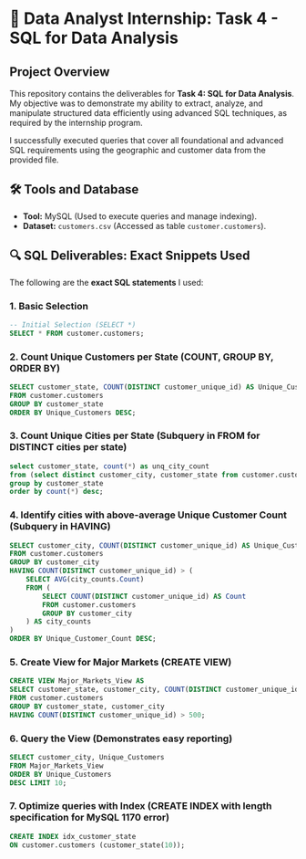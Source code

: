 # 💾 Data Analyst Internship: Task 4 - SQL for Data Analysis

## Project Overview

This repository contains the deliverables for **Task 4: SQL for Data Analysis**. My objective was to demonstrate my ability to extract, analyze, and manipulate structured data efficiently using advanced SQL techniques, as required by the internship program.

I successfully executed queries that cover all foundational and advanced SQL requirements using the geographic and customer data from the provided file.

## 🛠️ Tools and Database

* **Tool:** MySQL (Used to execute queries and manage indexing).
* **Dataset:** `customers.csv` (Accessed as table `customer.customers`).

## 🔍 SQL Deliverables: Exact Snippets Used

The following are the **exact SQL statements** I used:

### 1. Basic Selection

```sql
-- Initial Selection (SELECT *)
SELECT * FROM customer.customers;
```
### 2. Count Unique Customers per State (COUNT, GROUP BY, ORDER BY)
```sql
SELECT customer_state, COUNT(DISTINCT customer_unique_id) AS Unique_Customers
FROM customer.customers 
GROUP BY customer_state
ORDER BY Unique_Customers DESC;
```
### 3. Count Unique Cities per State (Subquery in FROM for DISTINCT cities per state)
```sql
select customer_state, count(*) as unq_city_count
from (select distinct customer_city, customer_state from customer.customers) a
group by customer_state
order by count(*) desc;
```
### 4. Identify cities with above-average Unique Customer Count (Subquery in HAVING)
```sql
SELECT customer_city, COUNT(DISTINCT customer_unique_id) AS Unique_Customer_Count 
FROM customer.customers 
GROUP BY customer_city 
HAVING COUNT(DISTINCT customer_unique_id) > ( 
    SELECT AVG(city_counts.Count) 
    FROM ( 
        SELECT COUNT(DISTINCT customer_unique_id) AS Count 
        FROM customer.customers 
        GROUP BY customer_city 
    ) AS city_counts 
)
ORDER BY Unique_Customer_Count DESC;
```
### 5. Create View for Major Markets (CREATE VIEW)
```sql
CREATE VIEW Major_Markets_View AS
SELECT customer_state, customer_city, COUNT(DISTINCT customer_unique_id) AS Unique_Customers 
FROM customer.customers
GROUP BY customer_state, customer_city
HAVING COUNT(DISTINCT customer_unique_id) > 500;
```
### 6. Query the View (Demonstrates easy reporting)
```sql
SELECT customer_city, Unique_Customers
FROM Major_Markets_View 
ORDER BY Unique_Customers
DESC LIMIT 10;
```
### 7. Optimize queries with Index (CREATE INDEX with length specification for MySQL 1170 error)
```sql
CREATE INDEX idx_customer_state 
ON customer.customers (customer_state(10));
```
